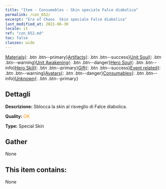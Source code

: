 ```yaml
---
title: "Item - Consumables - Skin speciale Falce diabolica"
permalink: /con_652/
excerpt: "Era of Chaos  Skin speciale Falce diabolica"
last_modified_at: 2021-06-30
locale: it
ref: "con_652.md"
toc: false
classes: wide
---
```

 [Materials](/ItemsIT/){: .btn .btn--primary}[Artifacts](/ItemsIT/Artifacts/){: .btn .btn--success}[Unit Soul](/ItemsIT/UnitSoul/){: .btn .btn--warning}[Unit Awakening](/ItemsIT/UnitAwakening/){: .btn .btn--danger}[Hero Soul](/ItemsIT/HeroSoul/){: .btn .btn--info}[Hero Skill](/ItemsIT/HeroSkill/){: .btn .btn--primary}[Gift](/ItemsIT/Gift/){: .btn .btn--success}[Event related](/ItemsIT/Events/){: .btn .btn--warning}[Avatars](/ItemsIT/Avatars/){: .btn .btn--danger}[Consumables](/ItemsIT/Consumables/){: .btn .btn--info}[Unknown](/ItemsIT/Unknown/){: .btn .btn--primary}

## Dettagli
 **Descrizione:** Sblocca la skin al risveglio di Falce diabolica.

 **Quality:** <span style="color: #FF8C00">OK</span>

 **Type:** Special Skin

## Gather

  None

## This item contains:

  None

